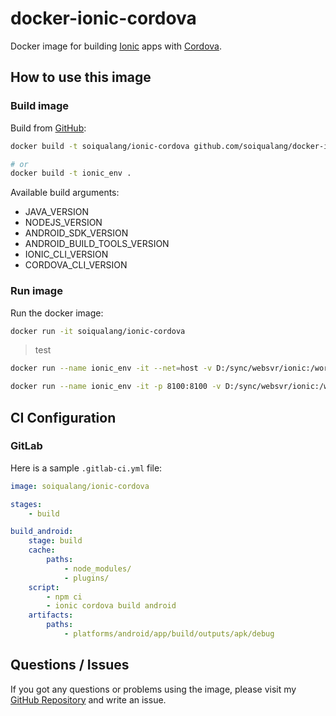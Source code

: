 # docker-ionic-cordova

Docker image for building [Ionic](https://ionicframework.com/) apps with [Cordova](https://cordova.apache.org/).

## How to use this image

### Build image

Build from [GitHub](https://github.com/soiqualang/docker-ionic-cordova):  
```bash
docker build -t soiqualang/ionic-cordova github.com/soiqualang/docker-ionic-cordova

# or
docker build -t ionic_env .
```

Available build arguments:

- JAVA_VERSION
- NODEJS_VERSION
- ANDROID_SDK_VERSION
- ANDROID_BUILD_TOOLS_VERSION
- IONIC_CLI_VERSION
- CORDOVA_CLI_VERSION

### Run image

Run the docker image:  
```bash
docker run -it soiqualang/ionic-cordova
```

> test

```bash
docker run --name ionic_env -it --net=host -v D:/sync/websvr/ionic:/workdir ionic_env bash

docker run --name ionic_env -it -p 8100:8100 -v D:/sync/websvr/ionic:/workdir ionic_env bash
```

## CI Configuration

### GitLab

Here is a sample `.gitlab-ci.yml` file:

```yml
image: soiqualang/ionic-cordova

stages:
    - build

build_android:
    stage: build
    cache:
        paths:
            - node_modules/
            - plugins/
    script:
        - npm ci
        - ionic cordova build android
    artifacts:
        paths:
            - platforms/android/app/build/outputs/apk/debug
```

## Questions / Issues

If you got any questions or problems using the image, please visit my [GitHub Repository](https://github.com/soiqualang/docker-ionic-cordova) and write an issue.
